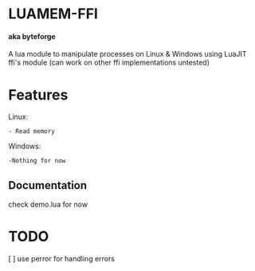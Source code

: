 # LUAMEM-FFI
#### aka byteforge

A lua module to manipulate processes on Linux & Windows using LuaJIT ffi's module (can work on other ffi implementations untested)

# Features
Linux:

    - Read memory

Windows:

    -Nothing for now

## Documentation
check demo.lua for now

# TODO

[ ] use perror for handling errors